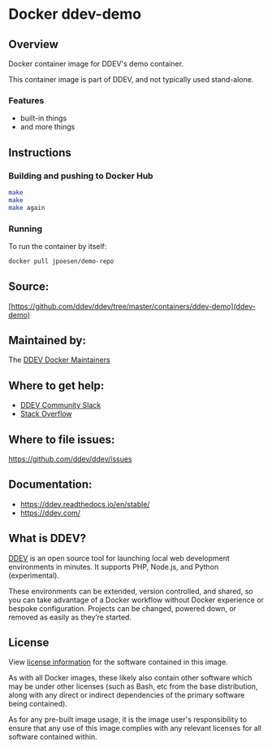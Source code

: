 # Docker ddev-demo

## Overview
Docker container image for DDEV's demo container.

This container image is part of DDEV, and not typically used stand-alone.

### Features

- built-in things
- and more things

## Instructions

### Building and pushing to Docker Hub
```bash
make
make
make again
```

### Running
To run the container by itself:

```bash
docker pull jpoesen/demo-repo
```
## Source:
[https://github.com/ddev/ddev/tree/master/containers/ddev-demo](ddev-demo)

## Maintained by:
The [DDEV Docker Maintainers](https://github.com/ddev)

## Where to get help:
* [DDEV Community Slack](https://discord.gg/5wjP76mBJD)
* [Stack Overflow](https://stackoverflow.com/questions/tagged/ddev)

## Where to file issues:
https://github.com/ddev/ddev/issues

## Documentation:
* https://ddev.readthedocs.io/en/stable/
* https://ddev.com/

## What is DDEV?

[DDEV](https://github.com/ddev/ddev) is an open source tool for launching local web development environments in minutes. It supports PHP, Node.js, and Python (experimental).

These environments can be extended, version controlled, and shared, so you can take advantage of a Docker workflow without Docker experience or bespoke configuration. Projects can be changed, powered down, or removed as easily as they’re started.

## License

View [license information](https://github.com/ddev/ddev/blob/master/LICENSE) for the software contained in this image.

As with all Docker images, these likely also contain other software which may be under other licenses (such as Bash, etc from the base distribution, along with any direct or indirect dependencies of the primary software being contained).

As for any pre-built image usage, it is the image user's responsibility to ensure that any use of this image complies with any relevant licenses for all software contained within.
